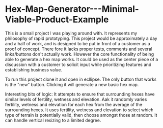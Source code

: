 # Hex-Map-Generator---Minimal-Viable-Product-Example
This is a small project I was playing around with. It represents my philosophy of rapid prototyping. This project would be approximately a day and a half of work, and is designed to be put in front of a customer as a proof of concept. There fore it lacks proper tests, comments and several links/buttons don't actually work. However the core functionality of being able to generate a hex map works. It could be used as the center piece of a discussion with a customer to solicit input while prioritizing features and establishing business value.


To run this project clone it and open in ecllipse. The only button that works is the "new" button. 
Clicking it will generate a new basic hex map.

Interesting bits of logic:
It attempts to ensure that surrounding hexes have similar levels of fertility, wetness and elevation. 
Aak it randomly varies fertility, wetness and elevation for each hex from the average of the surrounding hexes. 
It uses fertility, wetness and elevation to select which type of terrain is potentially valid, then choose amongst those at random.
It can handle vertical resizing to a limited degree.
